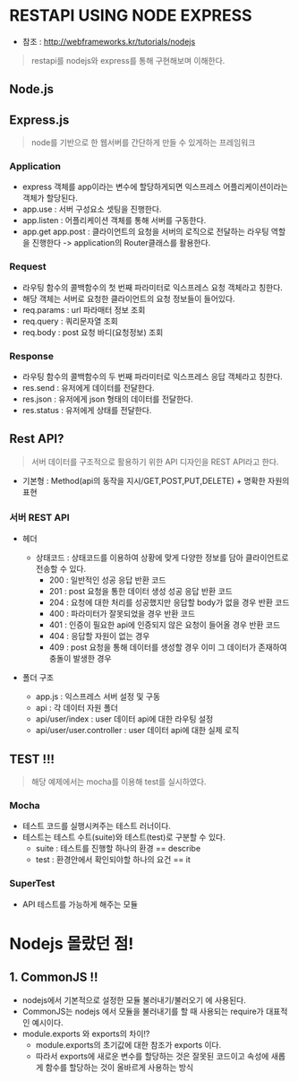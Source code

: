 # RESTAPI USING NODE EXPRESS
- 참조 : http://webframeworks.kr/tutorials/nodejs

> restapi를 nodejs와 express를 통해 구현해보며 이해한다.

## Node.js

## Express.js
> node를 기반으로 한 웹서버를 간단하게 만들 수 있게하는 프레임워크

### Application
- express 객체를 app이라는 변수에 할당하게되면 익스프레스 어플리케이션이라는 객체가 할당된다.
- app.use : 서버 구성요소 셋팅을 진행한다.
- app.listen : 어플리케이션 객체를 통해 서버를 구동한다.
- app.get app.post : 클라이언트의 요청을 서버의 로직으로 전달하는 라우팅 역할을 진행한다 -> application의 Router클래스를 활용한다.

### Request
- 라우팅 함수의 콜백함수의 첫 번째 파라미터로 익스프레스 요청 객체라고 칭한다.
- 해당 객체는 서버로 요청한 클라이언트의 요청 정보들이 들어있다.
- req.params : url 파라매터 정보 조회
- req.query : 쿼리문자열 조회
- req.body : post 요청 바디(요청정보) 조회

### Response
- 라우팅 함수의 콜백함수의 두 번째 파라미터로 익스프레스 응답 객체라고 칭한다.
- res.send : 유저에게 데이터를 전달한다.
- res.json : 유저에게 json 형태의 데이터를 전달한다.
- res.status : 유저에게 상태를 전달한다.

## Rest API?
> 서버 데이터를 구조적으로 활용하기 위한 API 디자인을 REST API라고 한다.
- 기본형 : Method(api의 동작을 지시/GET,POST,PUT,DELETE) + 명확한 자원의 표현

### 서버 REST API
- 헤더
    - 상태코드 : 상태코드를 이용하여 상황에 맞게 다양한 정보를 담아 클라이언트로 전송할 수 있다.
        - 200 : 일반적인 성공 응답 반환 코드
        - 201 : post 요청을 통한 데이터 생성 성공 응답 반환 코드
        - 204 : 요청에 대한 처리를 성공했지만 응답할 body가 없을 경우 반환 코드
        - 400 : 파라미터가 잘못되었을 경우 반환 코드
        - 401 : 인증이 필요한 api에 인증되지 않은 요청이 들어올 경우 반환 코드
        - 404 : 응답할 자원이 없는 경우
        - 409 : post 요청을 통해 데이터를 생성할 경우 이미 그 데이터가 존재하여 충돌이 발생한 경우

- 폴더 구조
    - app.js : 익스프레스 서버 설정 및 구동
    - api : 각 데이터 자원 폴더
    - api/user/index : user 데이터 api에 대한 라우팅 설정
    - api/user/user.controller : user 데이터 api에 대한 실제 로직

## TEST !!!
> 해당 예제에서는 mocha를 이용해 test를 실시하였다.

### Mocha
- 테스트 코드를 실행시켜주는 테스트 러너이다.
- 테스트는 테스트 수트(suite)와 테스트(test)로 구분할 수 있다.
    - suite : 테스트를 진행할 하나의 환경 == describe
    - test : 환경안에서 확인되야할 하나의 요건 == it

### SuperTest
- API 테스트를 가능하게 해주는 모듈

# Nodejs 몰랐던 점!

## 1. CommonJS !!
- nodejs에서 기본적으로 설정한 모듈 불러내기/불러오기 에 사용된다.
- CommonJS는 nodejs 에서 모듈을 불러내기를 할 때 사용되는 require가 대표적인 예시이다.
- module.exports 와 exports의 차이!?
    - module.exports의 초기값에 대한 참조가 exports 이다.
    - 따라서 exports에 새로운 변수를 할당하는 것은 잘못된 코드이고 속성에 새롭게 함수를 할당하는 것이 올바르게 사용하는 방식
